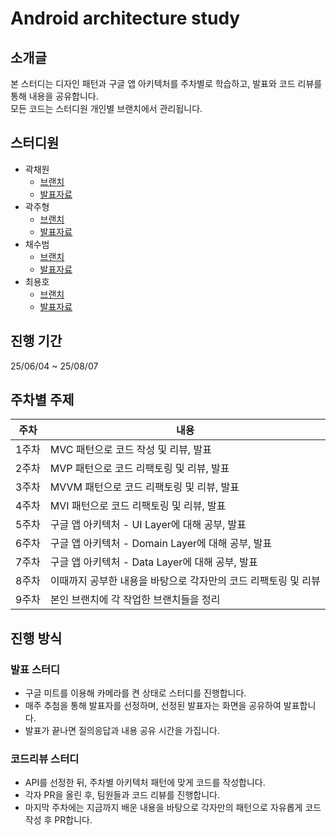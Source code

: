 # Android architecture study


## 소개글


본 스터디는 디자인 패턴과 구글 앱 아키텍처를 주차별로 학습하고, 발표와 코드 리뷰를 통해 내용을 공유합니다. <br>
모든 코드는 스터디원 개인별 브랜치에서 관리됩니다.


## 스터디원

- 곽채원
  - [브랜치](https://github.com/rfzzp9/android-architecture-study/tree/develop_chaewon)
  - [발표자료](https://www.notion.so/202ac16bbfa9805a9f41f96678fc53f8?source=copy_link)
- 곽주형
  - [브랜치](https://github.com/rfzzp9/android-architecture-study/tree/develop_joohyeong)
  - [발표자료](https://www.notion.so/202ac16bbfa980aa9208edc589a75ebc?source=copy_link)
- 채수범
  - [브랜치](https://github.com/rfzzp9/android-architecture-study/tree/develop_chaesoobum)
  - [발표자료](https://www.notion.so/20eac16bbfa980f9aeffe1293516ecaf?source=copy_link)
- 최용호
  - [브랜치](https://github.com/rfzzp9/android-architecture-study/tree/develop_yongho)
  - [발표자료](https://www.notion.so/20eac16bbfa980ffb191e91d9faf8ed3?source=copy_link)

## 진행 기간

25/06/04 ~ 25/08/07


## 주차별 주제

| 주차  | 내용 |
|-------|------|
| 1주차 | MVC 패턴으로 코드 작성 및 리뷰, 발표 |
| 2주차 | MVP 패턴으로 코드 리팩토링 및 리뷰, 발표 |
| 3주차 | MVVM 패턴으로 코드 리팩토링 및 리뷰, 발표 |
| 4주차 | MVI 패턴으로 코드 리팩토링 및 리뷰, 발표 |
| 5주차 | 구글 앱 아키텍처 - UI Layer에 대해 공부, 발표 |
| 6주차 | 구글 앱 아키텍처 - Domain Layer에 대해 공부, 발표 |
| 7주차 | 구글 앱 아키텍처 - Data Layer에 대해 공부, 발표 |
| 8주차 | 이때까지 공부한 내용을 바탕으로 각자만의 코드 리팩토링 및 리뷰 |
| 9주차 | 본인 브랜치에 각 작업한 브랜치들을 정리 |


## 진행 방식

### 발표 스터디

- 구글 미트를 이용해 카메라를 켠 상태로 스터디를 진행합니다.
- 매주 추첨을 통해 발표자를 선정하며, 선정된 발표자는 화면을 공유하여 발표합니다.
- 발표가 끝나면 질의응답과 내용 공유 시간을 가집니다.

### 코드리뷰 스터디

- API를 선정한 뒤, 주차별 아키텍처 패턴에 맞게 코드를 작성합니다.
- 각자 PR을 올린 후, 팀원들과 코드 리뷰를 진행합니다.
- 마지막 주차에는 지금까지 배운 내용을 바탕으로 각자만의 패턴으로 자유롭게 코드 작성 후 PR합니다.
